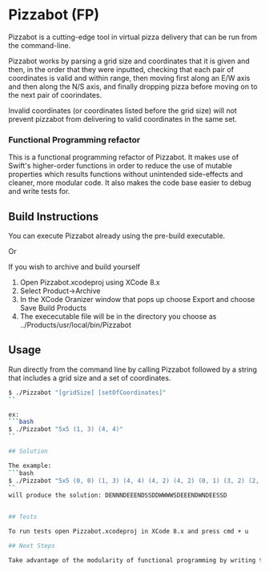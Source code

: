 # Pizzabot (FP) 

Pizzabot is a cutting-edge tool in virtual pizza delivery that can be run from the command-line.

Pizzabot works by parsing a grid size and coordinates that it is given and then, in the order that they were inputted, checking that each pair of coordinates is valid and within range, then moving first along an E/W axis and then along the N/S axis, and finally dropping pizza before moving on to the next pair of coorindates. 

Invalid coordinates (or coordinates listed before the grid size) will not prevent pizzabot from delivering to valid coordinates in the same set.

### Functional Programming refactor

This is a functional programming refactor of Pizzabot. It makes use of Swift's higher-order functions in order to reduce the use of mutable properties which results functions without unintended side-effects and cleaner, more modular code. It also makes the code base easier to debug and write tests for.

## Build Instructions

You can execute Pizzabot already using the pre-build executable. 

Or

If you wish to archive and build yourself

1. Open Pizzabot.xcodeproj using XCode 8.x
2. Select Product->Archive
3. In the XCode Oranizer window that pops up choose Export and choose Save Build Products
4. The exececutable file will be in the directory you choose as ../Products/usr/local/bin/Pizzabot

## Usage

Run directly from the command line by calling Pizzabot followed by a string that includes a grid size and a set of coordinates.

```bash
$ ./Pizzabot "[gridSize] [setOfCoordinates]"
``

ex:
```bash
$ ./Pizzabot "5x5 (1, 3) (4, 4)"
``

## Solution

The example:
```bash
$ ./Pizzabot "5x5 (0, 0) (1, 3) (4, 4) (4, 2) (4, 2) (0, 1) (3, 2) (2, 3) (4, 1)"
``
will produce the solution: DENNNDEEENDSSDDWWWWSDEEENDWNDEESSD


## Tests

To run tests open Pizzabot.xcodeproj in XCode 8.x and press cmd + u

## Next Steps

Take advantage of the modularity of functional programming by writing tests for each function instead of the program as a whole.
